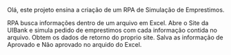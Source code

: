 Olá, este projeto ensina a criação de um RPA de Simulação de Emprestimos.

RPA busca informações dentro de um arquivo em Excel.
Abre o Site da UIBank e simula pedido de emprestimos com cada informação contida no arquivo.
Obtem os dados de retorno do proprio site.
Salva as informação de Aprovado e Não aprovado no arquido do Excel.